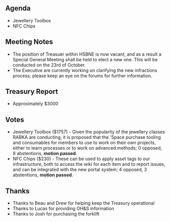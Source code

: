 ﻿---
layout: meeting
description: Jewellery Toolbox, NFC Chips
date: 2018-08-28
time:
  open: '2006'
  close: '2026'
members:
  - Scott Wilson
  - Jarod Saunders
  - Luke Hill
  - Drew Spriggs
  - Will Stobo
  - Nathan Beveridge
  - Julie Kernick
  - Joshua Hogendorn
  - Michael King
  - Aaron Bycroft
  - Jaimyn Mayer
  - James Churchill
  - Eris Ryan
  - Timothy Reichle
  - Lucas Oldfield
  - James Beecham
  - Alex Wixted
  - Brendan Halliday
  - Mick Morrison
  - Stefan Winton
  - Megs Drinkwater
  - Dave Seff
  - Meka Beecham
  - Mike Ando (Proxy)
  - David Nelson
author: Michael King
signed: Alex Wixted
---

## Agenda
- Jewellery Toolbox
- NFC Chips

## Meeting Notes
- The position of Treasuer within HSBNE is now vacant, and as a result a Special General Meeting shall be held to elect a new one. This will be conducted on the 23rd of October.
- The Executive are currently working on clarifying the new infractions process; please keep an eye on the forums for further information.

## Treasury Report
- Approximately $3000 

## Votes
- Jewellery Toolbox ($1757) - Given the popularity of the jewellery classes RABKA are conducting, it is proposed that the 'Space purchase tooling and consumables for members to use to work on their own projects, either to learn processes or to work on advanced methods; 0 opposed, 8 abstentions, ****motion passed****.
- NFC Chips ($230) - These can be used to apply asset tags to our infrastructure, both to access the wiki for each item and to report issues, and can be integrated with the new portal system; 4 opposed, 3 abstentions, ****motion passed****.

## Thanks
- Thanks to Beau and Drew for helping keep the Treasury operational
- Thanks to Lucas for providing OH&S information
- Thanks to Josh for purchasing the forklift